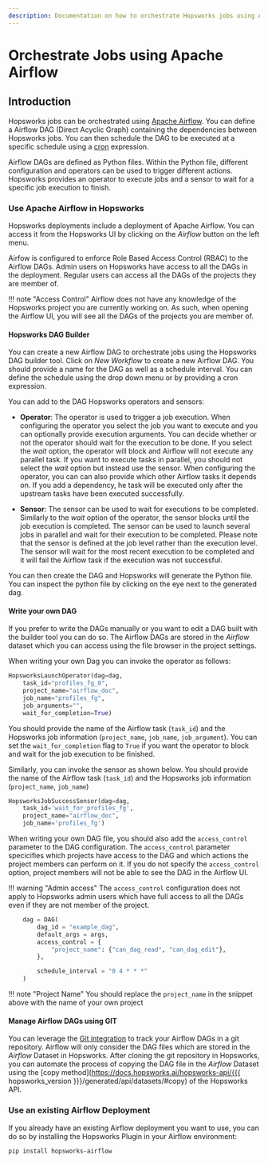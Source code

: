```yaml
---
description: Documentation on how to orchestrate Hopsworks jobs using Apache Airflow
--- 
```


# Orchestrate Jobs using Apache Airflow

## Introduction 

Hopsworks jobs can be orchestrated using [Apache Airflow](https://airflow.apache.org/). You can define a Airflow DAG (Direct Acyclic Graph) containing the dependencies between Hopsworks jobs. 
You can then schedule the DAG to be executed at a specific schedule using a [cron](https://en.wikipedia.org/wiki/Cron) expression.

Airflow DAGs are defined as Python files. Within the Python file, different configuration and operators can be used to trigger different actions. Hopsworks provides an operator to execute jobs and a sensor to wait for a specific job execution to finish.

### Use Apache Airflow in Hopsworks 

Hopsworks deployments include a deployment of Apache Airflow. You can access it from the Hopsworks UI by clicking on the _Airflow_ button on the left menu.

Airfow is configured to enforce Role Based Access Control (RBAC) to the Airflow DAGs. Admin users on Hopsworks have access to all the DAGs in the deployment. Regular users can access all the DAGs of the projects they are member of.

!!! note "Access Control"
    Airflow does not have any knowledge of the Hopsworks project you are currently working on. As such, when opening the Airflow UI, you will see all the DAGs of the projects you are member of.

#### Hopsworks DAG Builder 

You can create a new Airflow DAG to orchestrate jobs using the Hopsworks DAG builder tool. Click on _New Workflow_ to create a new Airflow DAG. You should provide a name for the DAG as well as a schedule interval. You can define the schedule using the drop down menu or by providing a cron expression.

You can add to the DAG Hopsworks operators and sensors:

- **Operator**: The operator is used to trigger a job execution. When configuring the operator you select the job you want to execute and you can optionally provide execution arguments. You can decide whether or not the operator should wait for the execution to be done. If you select the _wait_ option, the operator will block and Airflow will not execute any parallel task. If you want to execute tasks in parallel, you should not select the _wait_ option but instead use the sensor. When configuring the operator, you can can also provide which other Airflow tasks it depends on. If you add a dependency, he task will be executed only after the upstream tasks have been executed successfully. 

- **Sensor**: The sensor can be used to wait for executions to be completed. Similarly to the _wait_ option of the operator, the sensor blocks until the job execution is completed. The sensor can be used to launch several jobs in parallel and wait for their execution to be completed. Please note that the sensor is defined at the job level rather than the execution level. The sensor will wait for the most recent execution to be completed and it will fail the Airflow task if the execution was not successful. 

You can then create the DAG and Hopsworks will generate the Python file. You can inspect the python file by clicking on the eye next to the generated dag.

#### Write your own DAG 

If you prefer to write the DAGs manually or you want to edit a DAG built with the builder tool you can do so. The Airflow DAGs are stored in the _Airflow_ dataset which you can access using the file browser in the project settings.

When writing your own Dag you can invoke the operator as follows:

```python
HopsworksLaunchOperator(dag=dag,
	task_id="profiles_fg_0",
	project_name="airflow_doc",
	job_name="profiles_fg",
	job_arguments="",
	wait_for_completion=True)
```

You should provide the name of the Airflow task (`task_id`) and the Hopsworks job information (`project_name`, `job_name`, `job_argument`). You can set the `wait_for_completion` flag to `True` if you want the operator to block and wait for the job execution to be finished.

Similarly, you can invoke the sensor as shown below. You should provide the name of the Airflow task (`task_id`) and the Hopsworks job information (`project_name`, `job_name`) 

```python
HopsworksJobSuccessSensor(dag=dag,
    task_id='wait_for_profiles_fg',
	project_name="airflow_doc",
    job_name='profiles_fg')
```

When writing your own DAG file, you should also add the `access_control` parameter to the DAG configuration. The `access_control` parameter specicifies which projects have access to the DAG and which actions the project members can perform on it. If you do not specify the `access_control` option, project members will not be able to see the DAG in the Airflow UI.

!!! warning "Admin access"
    The `access_control` configuration does not apply to Hopsworks admin users which have full access to all the DAGs even if they are not member of the project. 

```python
    dag = DAG(
        dag_id = "example_dag",
        default_args = args,
        access_control = {
            "project_name": {"can_dag_read", "can_dag_edit"},
        },

        schedule_interval = "0 4 * * *"
    )
```

!!! note "Project Name"
    You should replace the `project_name` in the snippet above with the name of your own project

#### Manage Airflow DAGs using GIT

You can leverage the [Git integration](../git/clone_repo.md) to track your Airflow DAGs in a git repository. Airflow will only consider the DAG files which are stored in the _Airflow_ Dataset in Hopsworks. 
After cloning the git repository in Hopsworks, you can automate the process of copying the DAG file in the _Airflow_ Dataset using the [copy method](https://docs.hopsworks.ai/hopsworks-api/{{{ hopsworks_version }}}/generated/api/datasets/#copy) of the Hopsworks API.

### Use an existing Airflow Deployment 

If you already have an existing Airflow deployment you want to use, you can do so by installing the Hopsworks Plugin in your Airflow environment: 
```
pip install hopsworks-airflow
```

